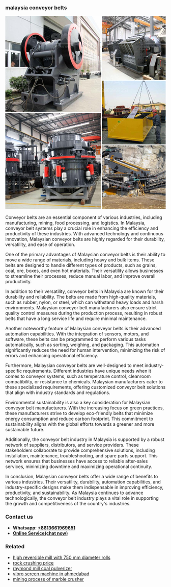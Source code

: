 <h3>malaysia conveyor belts</h3><img src='1706753836.jpg' alt=''><p>Conveyor belts are an essential component of various industries, including manufacturing, mining, food processing, and logistics. In Malaysia, conveyor belt systems play a crucial role in enhancing the efficiency and productivity of these industries. With advanced technology and continuous innovation, Malaysian conveyor belts are highly regarded for their durability, versatility, and ease of operation.</p><p>One of the primary advantages of Malaysian conveyor belts is their ability to move a wide range of materials, including heavy and bulk items. These belts are designed to handle different types of products, such as grains, coal, ore, boxes, and even hot materials. Their versatility allows businesses to streamline their processes, reduce manual labor, and improve overall productivity.</p><p>In addition to their versatility, conveyor belts in Malaysia are known for their durability and reliability. The belts are made from high-quality materials, such as rubber, nylon, or steel, which can withstand heavy loads and harsh environments. Malaysian conveyor belt manufacturers also ensure strict quality control measures during the production process, resulting in robust belts that have a long service life and require minimal maintenance.</p><p>Another noteworthy feature of Malaysian conveyor belts is their advanced automation capabilities. With the integration of sensors, motors, and software, these belts can be programmed to perform various tasks automatically, such as sorting, weighing, and packaging. This automation significantly reduces the need for human intervention, minimizing the risk of errors and enhancing operational efficiency.</p><p>Furthermore, Malaysian conveyor belts are well-designed to meet industry-specific requirements. Different industries have unique needs when it comes to conveyor systems, such as temperature control, cleanroom compatibility, or resistance to chemicals. Malaysian manufacturers cater to these specialized requirements, offering customized conveyor belt solutions that align with industry standards and regulations.</p><p>Environmental sustainability is also a key consideration for Malaysian conveyor belt manufacturers. With the increasing focus on green practices, these manufacturers strive to develop eco-friendly belts that minimize energy consumption and reduce carbon footprint. This commitment to sustainability aligns with the global efforts towards a greener and more sustainable future.</p><p>Additionally, the conveyor belt industry in Malaysia is supported by a robust network of suppliers, distributors, and service providers. These stakeholders collaborate to provide comprehensive solutions, including installation, maintenance, troubleshooting, and spare parts support. This network ensures that businesses have access to reliable after-sales services, minimizing downtime and maximizing operational continuity.</p><p>In conclusion, Malaysian conveyor belts offer a wide range of benefits to various industries. Their versatility, durability, automation capabilities, and industry-specific designs make them indispensable in improving efficiency, productivity, and sustainability. As Malaysia continues to advance technologically, the conveyor belt industry plays a vital role in supporting the growth and competitiveness of the country's industries.</p><h3>Contact us</h3><ul><li><strong>Whatsapp:&nbsp;<a href="https://wa.me/8613661969651">+8613661969651</a></strong></li><li><a href="https://swt.shibang-china.com/?git&amp;zhl&amp;malaysia conveyor belts"><strong>Online Service(chat now)</strong></a></li></ul><h3>Related</h3><ul><li><a href='high reversible mill with 750 mm diameter rolls.md'>high reversible mill with 750 mm diameter rolls</a></li><li><a href='rock crushing price.md'>rock crushing price</a></li><li><a href='raymond mill coal pulverizer.md'>raymond mill coal pulverizer</a></li><li><a href='vibro screen machine in ahmedabad.md'>vibro screen machine in ahmedabad</a></li><li><a href='mining process of marble crusher.md'>mining process of marble crusher</a></li></ul>